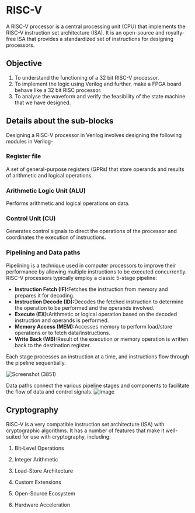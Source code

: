 # RISC-V
A RISC-V processor is a central processing unit (CPU) that implements the RISC-V instruction set architecture (ISA). It is an open-source and royalty-free ISA that provides a standardized set of instructions for designing processors.
## Objective
1. To understand the functioning of a 32 bit RISC-V processor.
2. To implement the logic using Verilog and further, make a FPGA board behave like a 32 bit RISC processor.
3. To analyse the waveform and verify the feasibility of the state machine that we have designed.
## Details about the sub-blocks
Designing a RISC-V processor in Verilog involves designing the following modules in Verilog-
### Register file
A set of general-purpose registers (GPRs) that store operands and results of arithmetic and logical operations.
### Arithmetic Logic Unit (ALU)
Performs arithmetic and logical operations on data.
### Control Unit (CU)
Generates control signals to direct the operations of the processor and coordinates the execution of instructions.
### Pipelining and Data paths
Pipelining is a technique used in computer processors to improve their performance by allowing multiple instructions to be executed concurrently. 
RISC-V processors typically employ a classic 5-stage pipeline:
<ul>
  <li><b>Instruction Fetch (IF):</b>Fetches the instruction from memory and prepares it for decoding.
  <li><b>Instruction Decode (ID):</b>Decodes the fetched instruction to determine the operation to be performed and the operands involved.
  <li><b>Execute (EX):</b>Arithmetic or logical operation based on the decoded instruction and operands is performed.
  <li><b>Memory Access (MEM):</b>Accesses memory to perform load/store operations or to fetch data/instructions.
  <li><b>Write Back (WB):</b>Result of the execution or memory operation is written back to the destination register.
  </ul>
Each stage processes an instruction at a time, and instructions flow through the pipeline sequentially.</br> 

![Screenshot (3851)](https://github.com/Jaya-Bansal/RISC-V/assets/100524013/a1e04c02-2576-4435-a580-6fca8b4ed799)

Data paths connect the various pipeline stages and components to facilitate the flow of data and control signals.
![image](https://github.com/Jaya-Bansal/RISC-V/assets/98327788/1e6b0001-111c-4b07-91cc-5fd948c98869)

## Cryptography

RISC-V is a very compatible instruction set architecture (ISA) with cryptographic algorithms. It has a number of features that make it well-suited for use with cryptography, including:

1. Bit-Level Operations

2. Integer Arithmetic
3. Load-Store Architecture

4. Custom Extensions

5. Open-Source Ecosystem

6. Hardware Acceleration




